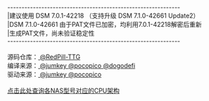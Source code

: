 -------------------------------------------------------------<br>|建议使用 DSM 7.0.1-42218 （支持升级 DSM 7.1.0-42661 Update2）<br>|DSM 7.1.0-42661 由于PAT文件已加密，均利用7.0.1-42218解密后重新<br>|生成PAT文件，尚未验证稳定性<br>-------------------------------------------------------------<br><br>源码仓库：<a href="https://github.com/RedPill-TTG/redpill-load"> @RedPill-TTG </a><br>编译来源：<a href="https://github.com/jumkey/redpill-load"> @jumkey </a><a href="https://github.com/pocopico/rp-ext"> @pocopico </a><a href="https://github.com/dogodefi/redpill-load"> @dogodefi </a><br>驱动来源：<a href="https://github.com/jumkey/redpill-load"> @jumkey </a><a href="https://github.com/pocopico/rp-ext"> @pocopico </a><br><br><a href="https://kb.synology.com/en-me/DSM/tutorial/What_kind_of_CPU_does_my_NAS_have">点击此处查询各NAS型号对应的CPU架构</a>
